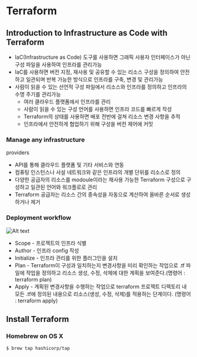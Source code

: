 # Terraform

## Introduction to Infrastructure as Code with Terraform

- IaC(Infrastructure as Code) 도구를 사용하면 그래픽 사용자 인터페이스가 아닌 구성 파일을 사용하여 인프라를 관리가능
- IaC를 사용하면 버전 지정, 재사용 및 공유할 수 있는 리소스 구성을 정의하여 안전하고 일관되며 반복 가능한 방식으로 인프라를 구축, 변경 및 관리가능
- 사람이 읽을 수 있는 선언적 구성 파일에서 리소스와 인프라를 정의하고 인프라의 수명 주기를 관리가능
  - 여러 클라우드 플랫폼에서 인프라를 관리
  - 사람이 읽을 수 있는 구성 언어를 사용하면 인프라 코드를 빠르게 작성
  - Terraform의 상태를 사용하면 배포 전반에 걸쳐 리소스 변경 사항을 추적
  - 인프라에서 안전하게 협업하기 위해 구성을 버전 제어에 커밋

### Manage any infrastructure
providers 
- API를 통해 클라우드 플랫폼 및 기타 서비스와 연동
- 컴퓨팅 인스턴스나 사설 네트워크와 같은 인프라의 개별 단위를 리소스로 정의
- 다양한 공급자의 리소스를 modoule이라는 재사용 가능한 Terraform 구성으로 구성하고 일관된 언어와 워크플로로 관리
- Terraform 공급자는 리소스 간의 종속성을 자동으로 계산하여 올바른 순서로 생성하거나 제거

### Deployment workflow

![Alt text](https://learn.hashicorp.com/img/terraform/terraform-iac.png)

* Scope - 프로젝트의 인프라 식별
* Author - 인프라 config 작성
* Initialize - 인프라 관리를 위한 플러그인을 설치
* Plan - Terraform이 구성과 일치하는지 변경사항을 미리 확인하는 작업으로 .tf 파일에 작업을 정의하고 리소스 생성, 수정, 삭제에 대한 계획을 보여준다.(명령어 : terraform plan)
* Apply - 계획된 변경사항을 수행하는 작업으로 terraform 프로젝트 디렉토리 내 모든 .tf에 정의된 내용으로 리소스(생성, 수정, 삭제)를 적용하는 단계이다. (명령어 : terraform apply)


## Install Terraform

### Homebrew on OS X

```
$ brew tap hashicorp/tap
```
